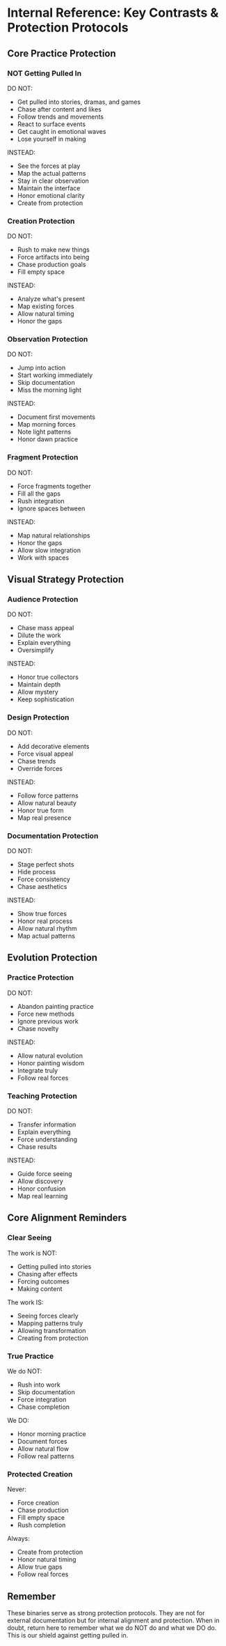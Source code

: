 # Internal Reference: Key Contrasts & Protection Protocols

## Core Practice Protection

### NOT Getting Pulled In
DO NOT:
- Get pulled into stories, dramas, and games
- Chase after content and likes
- Follow trends and movements
- React to surface events
- Get caught in emotional waves
- Lose yourself in making

INSTEAD:
- See the forces at play
- Map the actual patterns
- Stay in clear observation
- Maintain the interface
- Honor emotional clarity
- Create from protection

### Creation Protection
DO NOT:
- Rush to make new things
- Force artifacts into being
- Chase production goals
- Fill empty space

INSTEAD:
- Analyze what's present
- Map existing forces
- Allow natural timing
- Honor the gaps

### Observation Protection
DO NOT:
- Jump into action
- Start working immediately
- Skip documentation
- Miss the morning light

INSTEAD:
- Document first movements
- Map morning forces
- Note light patterns
- Honor dawn practice

### Fragment Protection
DO NOT:
- Force fragments together
- Fill all the gaps
- Rush integration
- Ignore spaces between

INSTEAD:
- Map natural relationships
- Honor the gaps
- Allow slow integration
- Work with spaces

## Visual Strategy Protection

### Audience Protection
DO NOT:
- Chase mass appeal
- Dilute the work
- Explain everything
- Oversimplify

INSTEAD:
- Honor true collectors
- Maintain depth
- Allow mystery
- Keep sophistication

### Design Protection
DO NOT:
- Add decorative elements
- Force visual appeal
- Chase trends
- Override forces

INSTEAD:
- Follow force patterns
- Allow natural beauty
- Honor true form
- Map real presence

### Documentation Protection
DO NOT:
- Stage perfect shots
- Hide process
- Force consistency
- Chase aesthetics

INSTEAD:
- Show true forces
- Honor real process
- Allow natural rhythm
- Map actual patterns

## Evolution Protection

### Practice Protection
DO NOT:
- Abandon painting practice
- Force new methods
- Ignore previous work
- Chase novelty

INSTEAD:
- Allow natural evolution
- Honor painting wisdom
- Integrate truly
- Follow real forces

### Teaching Protection
DO NOT:
- Transfer information
- Explain everything
- Force understanding
- Chase results

INSTEAD:
- Guide force seeing
- Allow discovery
- Honor confusion
- Map real learning

## Core Alignment Reminders

### Clear Seeing
The work is NOT:
- Getting pulled into stories
- Chasing after effects
- Forcing outcomes
- Making content

The work IS:
- Seeing forces clearly
- Mapping patterns truly
- Allowing transformation
- Creating from protection

### True Practice
We do NOT:
- Rush into work
- Skip documentation
- Force integration
- Chase completion

We DO:
- Honor morning practice
- Document forces
- Allow natural flow
- Follow real patterns

### Protected Creation
Never:
- Force creation
- Chase production
- Fill empty space
- Rush completion

Always:
- Create from protection
- Honor natural timing
- Allow true gaps
- Follow real forces

## Remember

These binaries serve as strong protection protocols. They are not for external documentation but for internal alignment and protection. When in doubt, return here to remember what we do NOT do and what we DO do. This is our shield against getting pulled in.
